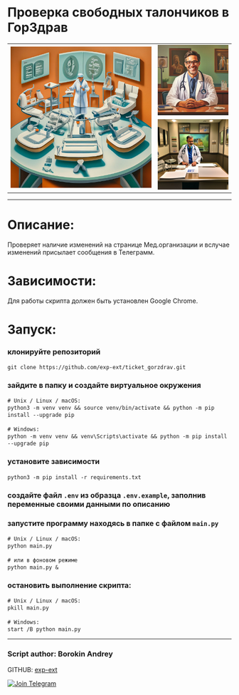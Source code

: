 # Проверка свободных талончиков в ГорЗдрав

<table border="0" cellpadding="0" cellspacing="0" align="center">
    <tr>          
        <td rowspan="2">
            <img src="https://github.com/exp-ext/ticket_gorzdrav/blob/main/image/main.jpeg" width="400">
        </td>
        <td>
            <img src="https://github.com/exp-ext/ticket_gorzdrav/blob/main/image/up.jpeg" width="200">
        </td>
    </tr>
     <tr>
        <td>
            <img src="https://github.com/exp-ext/ticket_gorzdrav/blob/main/image/down.jpeg" width="200">
        </td>
    </tr>
</table>

<hr />

# Описание:

Проверяет наличие изменений на странице Мед.организации и вслучае изменений присылает сообщения в Телеграмм.

# Зависимости:

Для работы скрипта должен быть установлен Google Chrome.

# Запуск:

### клонируйте репозиторий

```
git clone https://github.com/exp-ext/ticket_gorzdrav.git
```

### зайдите в папку и создайте виртуальное окружения

```
# Unix / Linux / macOS:
python3 -m venv venv && source venv/bin/activate && python -m pip install --upgrade pip

# Windows:
python -m venv venv && venv\Scripts\activate && python -m pip install --upgrade pip
```

### установите зависимости

```
python3 -m pip install -r requirements.txt
```

### создайте файл `.env` из образца `.env.example`, заполнив переменные своими данными по описанию

### запустите программу находясь в папке с файлом `main.py`

```
# Unix / Linux / macOS:
python main.py

# или в фоновом режиме
python main.py &
```

### остановить выполнение скрипта:

```
# Unix / Linux / macOS:
pkill main.py

# Windows:
start /B python main.py
```

<hr />

### Script author: Borokin Andrey

GITHUB: [exp-ext](https://github.com/exp-ext)

[![Join Telegram](https://img.shields.io/badge/My%20Telegram-Join-blue)](https://t.me/Borokin)
